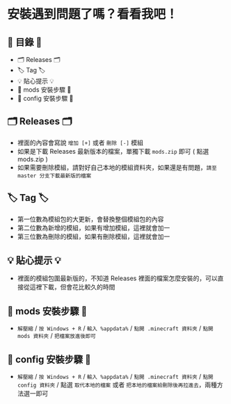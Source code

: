 # 安裝遇到問題了嗎？看看我吧！

## 📃 目錄 📃
  * 🗂️ Releases 🗂️
  * 🏷️ Tag 🏷️
  * 💡 貼心提示 💡
  * 🔰 mods 安裝步驟 🔰
  * 🔰 config 安裝步驟 🔰

## 🗂️ Releases 🗂️
  * 裡面的內容會寫說 `增加 [+]` 或者 `刪除 [-]` 模組
  * 如果是下載 Releases 最新版本的檔案，單獨下載 `mods.zip` 即可 ( 點選 mods.zip )
  * 如果需要刪除模組，請對好自己本地的模組資料夾，如果還是有問題，`請至 master 分支下載最新版的檔案`

## 🏷️ Tag 🏷️
  * 第一位數為模組包的大更新，會替換整個模組包的內容
  * 第二位數為新增的模組，如果有增加模組，這裡就會加一
  * 第三位數為刪除的模組，如果有刪除模組，這裡就會加一
  
## 💡 貼心提示 💡
  * 裡面的模組包圍最新版的，不知道 Releases 裡面的檔案怎麼安裝的，可以直接從這裡下載，但會花比較久的時間
  
## 🔰 mods 安裝步驟 🔰
  * `解壓縮` / `按 Windows + R` / `輸入 %appdata%` / `點開 .minecraft 資料夾` / `點開 mods 資料夾` / `把檔案放進後即可`

## 🔰 config 安裝步驟 🔰
  * `解壓縮` / `按 Windows + R` / `輸入 %appdata%` / `點開 .minecraft 資料夾` / `點開 config 資料夾` / 點選 `取代本地的檔案` 或者 `把本地的檔案給刪除後再拉進去`，兩種方法選一即可
